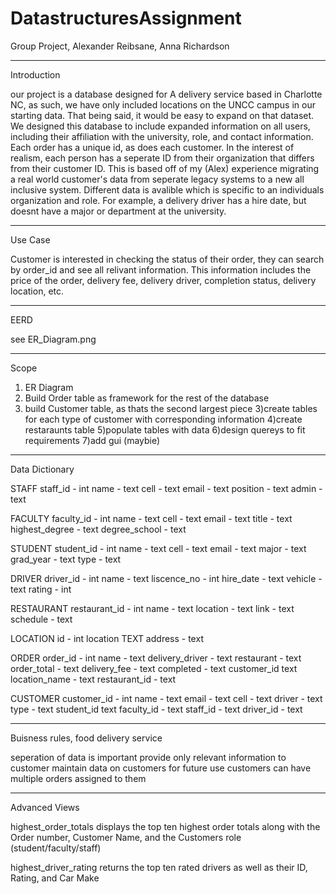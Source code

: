 # DatastructuresAssignment

Group Project, Alexander Reibsane, Anna Richardson

-------------------------------------------------------------------------------------------------------
Introduction

our project is a database designed for A delivery service based in Charlotte NC, as such, we have only included locations on the UNCC campus in our starting data. That being said, it would be easy to expand on that dataset. We designed this database to include expanded information on all users, including their affiliation with the university, role, and contact information. Each order has a unique id, as does each customer. In the interest of realism, each person has a seperate ID from their organization that differs from their customer ID. This is based off of my (Alex) experience migrating a real world customer's data from seperate legacy systems to a new all inclusive system. Different data is avalible which is specific to an individuals organization and role. For example, a delivery driver has a hire date, but doesnt have a major or department at the university.

---------------------------------------------------------------------------------------------------------
Use Case

Customer is interested in checking the status of their order, they can search by order_id and see all relivant information. This information includes the price of the order, delivery fee, delivery driver, completion status, delivery location, etc.

-------------------------------------------------------------------------------------------------------
EERD

see ER_Diagram.png

-----------------------------------------------------------------------------------------------------------------
Scope

1) ER Diagram
2) Build Order table as framework for the rest of the database
2) build Customer table, as thats the second largest piece
3)create tables for each type of customer with corresponding information
4)create restaraunts table
5)populate tables with data
6)design quereys to fit requirements
7)add gui (maybie)

-----------------------------------------------------------------------------------------------
Data Dictionary

STAFF
staff_id -  int
name - text
cell - text
email - text
position - text
admin - text

FACULTY
faculty_id - int
name - text
cell - text
email - text
title - text
highest_degree - text
degree_school - text

STUDENT
student_id - int
name - text
cell - text
email - text
major - text
grad_year - text
type - text

DRIVER
driver_id - int
name - text
liscence_no - int
hire_date - text
vehicle - text
rating - int

RESTAURANT
restaurant_id - int
name - text
location - text
link - text
schedule - text

LOCATION
id - int
location TEXT
address - text

ORDER
order_id - int
name - text
delivery_driver - text
restaurant - text
order_total - text
delivery_fee - text
completed - text
customer_id text
location_name - text
restaurant_id - text

CUSTOMER
customer_id - int
name - text
email - text
cell - text
driver - text
type - text
student_id text
faculty_id - text
staff_id - text
driver_id - text


------------------------------------------------------------------------------------------------------------------------

Buisness rules, food delivery service

seperation of data is important
provide only relevant information to customer
maintain data on customers for future use
customers can have multiple orders assigned to them

-----------------------------------------------------------------------------------------------------------------

Advanced Views

highest_order_totals displays the top ten highest order totals along with the Order number, Customer Name, and the Customers role (student/faculty/staff)

highest_driver_rating returns the top ten rated drivers as well as their ID, Rating, and Car Make

